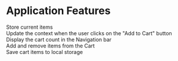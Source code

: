 # Application Features

Store current items \
Update the context when the user clicks on the "Add to Cart" button \
Display the cart count in the Navigation bar \
Add and remove items from the Cart \
Save cart items to local storage 

